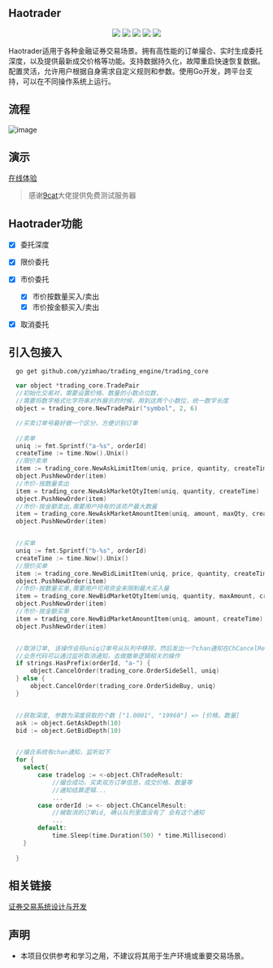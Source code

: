 ## Haotrader
  
<p align="center">
    <img src="https://img.shields.io/github/stars/yzimhao/trading_engine?style=social">
    <img src="https://img.shields.io/github/forks/yzimhao/trading_engine?style=social">
	<img src="https://img.shields.io/github/issues/yzimhao/trading_engine">
	<img src="https://img.shields.io/github/repo-size/yzimhao/trading_engine">
	<img src="https://img.shields.io/github/license/yzimhao/trading_engine">
</p>

  Haotrader适用于各种金融证券交易场景。拥有高性能的订单撮合、实时生成委托深度，以及提供最新成交价格等功能。支持数据持久化，故障重启快速恢复数据。配置灵活，允许用户根据自身需求自定义规则和参数。使用Go开发，跨平台支持，可以在不同操作系统上运行。

## 流程
  ![image](https://github.com/yzimhao/trading_engine/blob/master/docs/images/haotrader.png?raw=true)

## 演示
  <a href="http://144.91.108.90:20001/" target="_blank">在线体验</a> 
  > 感谢[9cat](https://github.com/9cat)大佬提供免费测试服务器 



## Haotrader功能
  - [x] 委托深度
  - [x] 限价委托  
  - [x] 市价委托
    - [x] 市价按数量买入/卖出
    - [x] 市价按金额买入/卖出
  - [x] 取消委托
  


## 引入包接入
```
  go get github.com/yzimhao/trading_engine/trading_core
```
```go
  var object *trading_core.TradePair
  //初始化交易对，需要设置价格、数量的小数点位数，
  //需要将数字格式化字符串对外展示的时候，用到这两个小数位，统一数字长度
  object = trading_core.NewTradePair("symbol", 2, 6)

  //买卖订单号最好做一个区分，方便识别订单
  
  //卖单
  uniq := fmt.Sprintf("a-%s", orderId)
  createTime := time.Now().Unix()
  //限价卖单
  item := trading_core.NewAskLimitItem(uniq, price, quantity, createTime)
  object.PushNewOrder(item)
  //市价-按数量卖出
  item = trading_core.NewAskMarketQtyItem(uniq, quantity, createTime)
  object.PushNewOrder(item)
  //市价-按金额卖出,需要用户持有的该资产最大数量
  item = trading_core.NewAskMarketAmountItem(uniq, amount, maxQty, createTime)
  object.PushNewOrder(item)


  //买单
  uniq := fmt.Sprintf("b-%s", orderId)
  createTime := time.Now().Unix()
  //限价买单
  item := trading_core.NewBidLimitItem(uniq, price, quantity, createTime)
  object.PushNewOrder(item)
  //市价-按数量买单,需要用户可用资金来限制最大买入量
  item = trading_core.NewBidMarketQtyItem(uniq, quantity, maxAmount, createTime)
  object.PushNewOrder(item)
  //市价-按金额买单
  item = trading_core.NewBidMarketAmountItem(uniq, amount, createTime)
  object.PushNewOrder(item)


  //取消订单, 该操作会将uniq订单号从队列中移除，然后发出一个chan通知在ChCancelResult
  //业务代码可以通过监听取消通知，去做撤单逻辑相关的操作
  if strings.HasPrefix(orderId, "a-") {
      object.CancelOrder(trading_core.OrderSideSell, uniq)
  } else {
      object.CancelOrder(trading_core.OrderSideBuy, uniq)
  }


  //获取深度, 参数为深度获取的个数 ["1.0001", "19960"] => [价格，数量]
  ask := object.GetAskDepth(10)
  bid := object.GetBidDepth(10)


  //撮合系统有chan通知，监听如下
  for {
    select{
        case tradelog := <-object.ChTradeResult:
            //撮合成功，买卖双方订单信息，成交价格、数量等
            //通知结算逻辑...
            ...
        case orderId := <- object.ChCancelResult:
            //被取消的订单id, 确认队列里面没有了 会有这个通知
            ...
        default:
            time.Sleep(time.Duration(50) * time.Millisecond)
    }
    
  }

```  



## 相关链接
  <a href="https://www.liaoxuefeng.com/article/1185272483766752" target="_blank">证券交易系统设计与开发</a>

## 声明
  - 本项目仅供参考和学习之用，不建议将其用于生产环境或重要交易场景。
